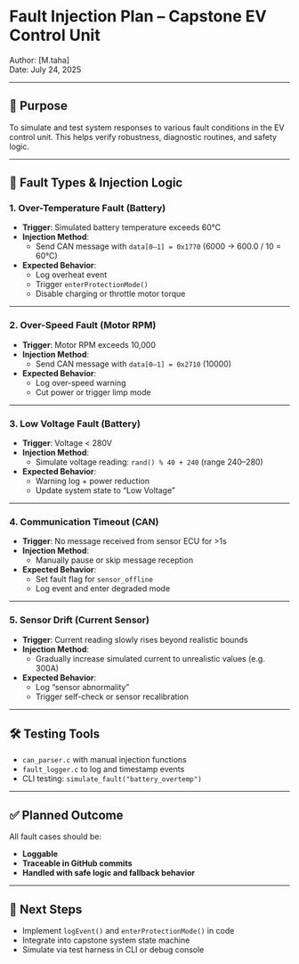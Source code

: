 # Fault Injection Plan – Capstone EV Control Unit
Author: [M.taha]  
Date: July 24, 2025

---

## 🧪 Purpose

To simulate and test system responses to various fault conditions in the EV control unit. This helps verify robustness, diagnostic routines, and safety logic.

---

## 🔧 Fault Types & Injection Logic

### 1. Over-Temperature Fault (Battery)
- **Trigger**: Simulated battery temperature exceeds 60°C
- **Injection Method**:
  - Send CAN message with `data[0–1] = 0x1770` (6000 → 600.0 / 10 = 60°C)
- **Expected Behavior**:
  - Log overheat event
  - Trigger `enterProtectionMode()`
  - Disable charging or throttle motor torque

---

### 2. Over-Speed Fault (Motor RPM)
- **Trigger**: Motor RPM exceeds 10,000
- **Injection Method**:
  - Send CAN message with `data[0–1] = 0x2710` (10000)
- **Expected Behavior**:
  - Log over-speed warning
  - Cut power or trigger limp mode

---

### 3. Low Voltage Fault (Battery)
- **Trigger**: Voltage < 280V
- **Injection Method**:
  - Simulate voltage reading: `rand() % 40 + 240` (range 240–280)
- **Expected Behavior**:
  - Warning log + power reduction
  - Update system state to “Low Voltage”

---

### 4. Communication Timeout (CAN)
- **Trigger**: No message received from sensor ECU for >1s
- **Injection Method**:
  - Manually pause or skip message reception
- **Expected Behavior**:
  - Set fault flag for `sensor_offline`
  - Log event and enter degraded mode

---

### 5. Sensor Drift (Current Sensor)
- **Trigger**: Current reading slowly rises beyond realistic bounds
- **Injection Method**:
  - Gradually increase simulated current to unrealistic values (e.g. 300A)
- **Expected Behavior**:
  - Log “sensor abnormality”
  - Trigger self-check or sensor recalibration

---

## 🛠 Testing Tools
- `can_parser.c` with manual injection functions  
- `fault_logger.c` to log and timestamp events  
- CLI testing: `simulate_fault("battery_overtemp")`

---

## ✅ Planned Outcome

All fault cases should be:
- **Loggable**
- **Traceable in GitHub commits**
- **Handled with safe logic and fallback behavior**

---

## 🧾 Next Steps
- Implement `logEvent()` and `enterProtectionMode()` in code  
- Integrate into capstone system state machine  
- Simulate via test harness in CLI or debug console

